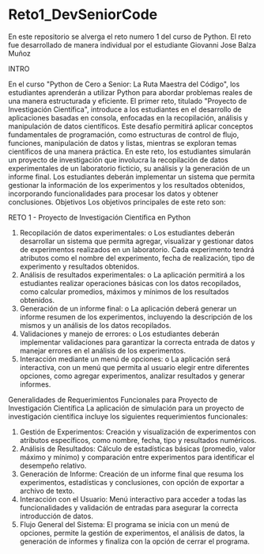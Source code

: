 # Reto1_DevSeniorCode
 
En este repositorio se alverga el reto numero 1 del curso de Python.
El reto fue desarrollado de manera individual por el estudiante Giovanni Jose Balza Muñoz 



INTRO



En el curso "Python de Cero a Senior: La Ruta Maestra del Código", los estudiantes aprenderán a utilizar Python para abordar problemas reales de una manera estructurada y eficiente. El primer reto, titulado "Proyecto de Investigación Científica", introduce a los estudiantes en el desarrollo de aplicaciones basadas en consola, enfocadas en la recopilación, análisis y manipulación de datos científicos. Este desafío permitirá aplicar conceptos fundamentales de programación, como estructuras de control de flujo, funciones, manipulación de datos y listas, mientras se exploran temas científicos de una manera práctica. En este reto, los estudiantes simularán un proyecto de investigación que involucra la recopilación de datos experimentales de un laboratorio ficticio, su análisis y la generación de un informe final. Los estudiantes deberán implementar un sistema que permita gestionar la información de los experimentos y los resultados obtenidos, incorporando funcionalidades para procesar los datos y obtener conclusiones. Objetivos Los objetivos principales de este reto son: 

RETO 1 - Proyecto de Investigación Científica en Python 

1. Recopilación de datos experimentales: 
o  Los estudiantes deberán desarrollar un sistema que permita agregar, visualizar y gestionar datos de experimentos realizados en un laboratorio. Cada experimento tendrá atributos como el nombre del experimento, fecha de realización, tipo de experimento y resultados obtenidos. 
2. Análisis de resultados experimentales: 
o  La aplicación permitirá a los estudiantes realizar operaciones básicas con los datos recopilados, como calcular promedios, máximos y mínimos de los resultados obtenidos. 
3. Generación de un informe final: 
o  La aplicación deberá generar un informe resumen de los experimentos, incluyendo la descripción de los mismos y un análisis de los datos recopilados. 
4. Validaciones y manejo de errores: 
o  Los estudiantes deberán implementar validaciones para garantizar la correcta entrada de datos y manejar errores en el análisis de los experimentos. 
5. Interacción mediante un menú de opciones: 
o  La aplicación será interactiva, con un menú que permita al usuario elegir entre diferentes opciones, como agregar experimentos, analizar resultados y generar informes. 



Generalidades de Requerimientos Funcionales para Proyecto de Investigación Científica 
La aplicación de simulación para un proyecto de investigación científica incluye los siguientes requerimientos funcionales: 
1. Gestión de Experimentos: Creación y visualización de experimentos con atributos 
específicos, como nombre, fecha, tipo y resultados numéricos. 
2. Análisis de Resultados: Cálculo de estadísticas básicas (promedio, valor máximo y mínimo) 
y comparación entre experimentos para identificar el desempeño relativo. 
3. Generación de Informe: Creación de un informe final que resuma los experimentos, 
estadísticas y conclusiones, con opción de exportar a archivo de texto. 
4. Interacción con el Usuario: Menú interactivo para acceder a todas las funcionalidades y 
validación de entradas para asegurar la correcta introducción de datos. 
5. Flujo General del Sistema: El programa se inicia con un menú de opciones, permite la 
gestión de experimentos, el análisis de datos, la generación de informes y finaliza con la opción de cerrar el programa.


